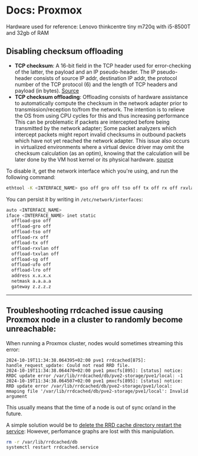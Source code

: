 # Docs: Proxmox

Hardware used for reference: Lenovo thinkcentre tiny m720q with i5-8500T and 32gb of RAM

## Disabling checksum offloading

- **TCP checksum**: A 16-bit field in the TCP header used for error-checking of the latter, the payload and an IP pseudo-header.
The IP pseudo-header consists of source IP addr, destination IP addr, the protocol number of the TCP protocol (6) and the length of TCP headers and payload (in bytes). [Source](https://en.wikipedia.org/wiki/Transmission_Control_Protocol#Error_detection)
- **TCP checksum offloading**: Offloading consists of hardware assistance to automatically compute the checksum in the network adapter prior to transmission/reception to/from the network. The intention is to relieve the OS from using CPU cycles for this and thus increasing performance
This can be problematic if packets are intercepted before being transmitted by the network adapter; Some packet analyzers which intercept packets might report invalid checksums in outbound packets which have not yet reached the network adapter.
This issue also occurs in virtualized environments where a virtual device driver may omit the checksum calculation (as an optim), knowing that the calculation will be later done by the VM host kernel or its physical hardware. [source](https://en.wikipedia.org/wiki/Transmission_Control_Protocol#Checksum_offload)

To disable it, get the network interface which you're using, and run the following command:
```bash
ethtool -K <INTERFACE_NAME> gso off gro off tso off tx off rx off rxvlan off txvlan off sg off
```

You can persist it by writing in `/etc/network/interfaces`:
```bash
auto <INTERFACE_NAME>
iface <INTERFACE_NAME> inet static
  offload-gso off
  offload-gro off
  offload-tso off
  offload-rx off
  offload-tx off
  offload-rxvlan off
  offload-txvlan off
  offload-sg off
  offload-ufo off
  offload-lro off
  address x.x.x.x
  netmask a.a.a.a
  gateway z.z.z.z
```

---
## Troubleshooting rrdcached issue causing Proxmox node in a cluster to randomly become unreachable:

When running a Proxmox cluster, nodes would sometimes streaming this error:
```
2024-10-19T11:34:38.064395+02:00 pve1 rrdcached[875]: handle_request_update: Could not read RRD file.
2024-10-19T11:34:38.064470+02:00 pve1 pmxcfs[895]: [status] notice: RRDC update error /var/lib/rrdcached/db/pve2-storage/pve1/local: -1
2024-10-19T11:34:38.064507+02:00 pve1 pmxcfs[895]: [status] notice: RRD update error /var/lib/rrdcached/db/pve2-storage/pve1/local: mmaping file '/var/lib/rrdcached/db/pve2-storage/pve1/local': Invalid argument
```

This usually means that the time of a node is out of sync or/and in the future.

A simple solution would be to [delete the RRD cache directory restart the service](https://forum.proxmox.com/threads/strange-rrd-error.102139/):
However, perfomance graphs are lost with this manipulation.
```bash
rm -r /var/lib/rrdcached/db
systemctl restart rrdcached.service 
```
